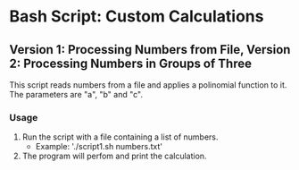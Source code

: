 # Bash Script: Custom Calculations

## Version 1: Processing Numbers from File, Version 2: Processing Numbers in Groups of Three

This script reads numbers from a file and applies a polinomial function to it. The parameters are "a", "b" and "c".

### Usage

1. Run the script with a file containing a list of numbers.
   - Example: './script1.sh numbers.txt'
2. The program will perfom and print the calculation.
